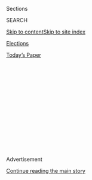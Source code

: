 <div id="app">

<div id="standalone-header">

<div class="interactive-masthead NYTAppHideMasthead css-qz70u6 e1suatyy0">

<div class="section css-ui9rw0 e1suatyy2">

<div class="css-eph4ug er09x8g0">

<div class="css-6n7j50">

</div>

<span class="css-1dv1kvn">Sections</span>

<div class="css-10488qs">

<span class="css-1dv1kvn">SEARCH</span>

</div>

[Skip to content](#site-content)[Skip to site
index](#site-index)

</div>

<div id="masthead-section-label" class="css-1wr3we4 eaxe0e00">

[Elections](https://www.nytimes3xbfgragh.onion/news-event/2020-election)

</div>

<div class="css-10698na e1huz5gh0">

</div>

</div>

<div id="masthead-bar-one" class="section hasLinks css-15hmgas e1csuq9d3">

<div class="css-uqyvli e1csuq9d0">

</div>

<div class="css-1uqjmks e1csuq9d1">

</div>

<div class="css-9e9ivx">

[](https://myaccount.nytimes3xbfgragh.onion/auth/login?response_type=cookie&client_id=vi)

</div>

<div class="css-1bvtpon e1csuq9d2">

[Today’s
Paper](https://www.nytimes3xbfgragh.onion/section/todayspaper)

</div>

</div>

</div>

<div class="css-1aor85t" style="opacity:0.000000001;z-index:-1;visibility:hidden">

<div class="css-1hqnpie">

<div class="css-epjblv">

<span class="css-17xtcya">[Elections](/news-event/2020-election)</span><span class="css-x15j1o">|</span><span class="css-fwqvlz">Live
Primary Election Results: Races in Connecticut, Georgia, Minnesota and
Wisconsin</span>

</div>

<div class="css-k008qs">

<div class="css-1iwv8en">

<span class="css-18z7m18"></span>

<div>

</div>

</div>

<span class="css-1n6z4y">https://nyti.ms/2PJ0OcP</span>

<div class="css-1705lsu">

<div class="css-4xjgmj">

<div class="css-4skfbu" data-role="toolbar" data-aria-label="Social Media Share buttons, Save button, and Comments Panel with current comment count" data-testid="share-tools">

  - 
  - 
  - 
  - 
    
    <div class="css-6n7j50">
    
    </div>

  - 

</div>

</div>

</div>

</div>

</div>

</div>

<div class="css-mij9hh">

</div>

<div id="top-wrapper" class="css-1sy8kpn">

<div id="top-slug" class="css-l9onyx">

Advertisement

</div>

[Continue reading the main
story](#after-top)

<div class="ad top-wrapper" style="text-align:center;height:100%;display:block;min-height:250px">

<div id="top" class="place-ad" data-position="top" data-size-key="top">

</div>

</div>

<div id="after-top">

</div>

</div>

</div>

<div id="site-content" data-role="main">

# Live Primary Election Results: Races in Connecticut, Georgia, Minnesota and Wisconsin

<div class="css-1vegfwe interactive-byline-container">

Updated Aug. 18, 2020, 5:51 PM
ET

</div>

<div id="interactive-standalone-sharetools" class="css-wkcogx">

<div>

<div class="interactive-sharetools css-9z2bwm" data-role="toolbar" data-aria-label="Social Media Share buttons, Save button, and Comments Panel with current comment count" data-testid="share-tools">

  - 
  - 
  - 
  - 
    
    <div class="css-6n7j50">
    
    </div>

</div>

</div>

</div>

<div id="results-connecticut-georgia-minnesota-wisconsin-primaries" class="section interactive-standard interactive-content interactive-size-scoop css-1davkue" data-id="100000007282512">

<div class="css-17ih8de interactive-body">

<div class="e-inner">

<div class="e-nav-logo e-mobile">

</div>

<div class="e-nav-logo e-desktop">

</div>

<div class="e-nav-items">

[<span data-race-id="GA-R-H-14-2020-08-11,CT-R-H-2-2020-08-11,MN-D-H-5-2020-08-11,MN-R-H-7-2020-08-11,WI-R-H-3-2020-08-11">Live
Results</span>](https://www.nytimes3xbfgragh.onion/interactive/2020/08/11/us/elections/results-connecticut-georgia-minnesota-wisconsin-primaries.html?action=click&module=ELEX_results&pgtype=Interactive&region=Navigation "Live Results")
[<span data-race-id="">Conn.</span>](https://www.nytimes3xbfgragh.onion/interactive/2020/08/11/us/elections/results-connecticut-primary-elections.html?action=click&module=ELEX_results&pgtype=Interactive&region=Navigation "Conn.")
[<span data-race-id="">Ga.</span>](https://www.nytimes3xbfgragh.onion/interactive/2020/08/11/us/elections/results-georgia-primary-runoff-elections.html?action=click&module=ELEX_results&pgtype=Interactive&region=Navigation "Ga.")
[<span data-race-id="">Minn.</span>](https://www.nytimes3xbfgragh.onion/interactive/2020/08/11/us/elections/results-minnesota-primary-elections.html?action=click&module=ELEX_results&pgtype=Interactive&region=Navigation "Minn.")
[<span data-race-id="">Vt.</span>](https://www.nytimes3xbfgragh.onion/interactive/2020/08/11/us/elections/results-vermont-primary-elections.html?action=click&module=ELEX_results&pgtype=Interactive&region=Navigation "Vt.")
[<span data-race-id="">Wis.</span>](https://www.nytimes3xbfgragh.onion/interactive/2020/08/11/us/elections/results-wisconsin-primary-elections.html?action=click&module=ELEX_results&pgtype=Interactive&region=Navigation "Wis.")

<div>

<span class="e-nav-item e-nav-dropdown-wrap"> <span>State Results</span>
</span>

</div>

</div>

</div>

<div class="e-content e-dashboard">

<div class="section e-column e-1-col-only">

<div class="e-header-countdown" data-raceid="GA-R-H-14-2020-08-11" data-start-text="Polls close at 7 p.m. Eastern time." data-waiting-text="Polls have closed." data-time="2020-08-11T23:00:00.000Z">

<div class="e-countdown-text" data-text="Polls close in">

</div>

<div class="e-countdown-display">

<span class="e-countdown-minutes"></span><span class="e-countdown-seconds"></span>

</div>

</div>

# Live Primary Election Results: Races in Connecticut, Georgia, Minnesota and Wisconsin

<div class="e-cmp-header">

<div class="e-leadin">

Tonight’s spotlight is on Representative Ilhan Omar’s re-election bid in
Minnesota — and on how well Georgia and Wisconsin handle their
elections. [Read
more](https://www.nytimes3xbfgragh.onion/2020/08/11/us/politics/ilhan-omar.html)[»](https://www.nytimes3xbfgragh.onion/2020/08/11/us/politics/ilhan-omar.html)

</div>

</div>

<div class="e-cmp e-cmp-results-table e-cmp-fullbleed">

<div class="e-cmp-inner">

<div class="e-cmp-header">

## Minnesota Fifth Congressional District Democratic Primary

<div class="e-leadin">

Representative Ilhan Omar hopes to continue a string of victories by
progressive candidates nationwide, but she faces a well-financed
challenge from Antone Melton-Meaux, a
lawyer.

</div>

</div>

<div class="e-cmp-content e-cmp-box">

<div class="e-race-results" data-race-id="MN-D-H-5-2020-08-11" data-aria-label="Live Election Results">

<div id="MN-D-H-5-2020-08-11-results-table-container" class="e-table-div e-resultsdiv e-results-row-house e-race-report e-result-winner e-race-open e-has-pct-bar e-update-info-top e-no-winner-card" data-race-id="MN-D-H-5-2020-08-11" data-options="{&quot;max_candidates&quot;:3,&quot;show_more&quot;:true,&quot;show_precinct_count&quot;:false,&quot;show_update_info_above&quot;:true,&quot;show_pct_bar&quot;:true,&quot;force_show_link_to_state_page&quot;:true,&quot;show_progress_bar&quot;:false,&quot;hide_reporting_display&quot;:true}">

<span class="e-time e-older">Updated Aug. 14, 2020</span>

Candidate

</div>

</div>

</div>

</div>

</div>

</div>

</div>

</div>

</div>

</div>

</div>

Votes

<span>Pct.</span>

<span class="e-cand-clr e-swatch e-dem-1"></span>
<span class="e-name-wrap">
<span class="e-popup-swatch e-swatch e-dem-1"></span>
<span class="e-sprite e-i-check-sm"></span>
<span class="e-sprite e-i-check"></span> <span class="e-last-name">
Omar<span class="e-incumbent-label">\*</span> </span>
<span class="e-name-display"> Ilhan
Omar<span class="e-incumbent-label">\*</span> </span>
</span>

<span class="e-votes-display">103,535</span>

<span class="e-percent-display"><span class="e-percent-val">58.2</span><span class="e-percent-sign">%</span></span>

<span class="e-bar e-swatch e-dem-1" style="width: 100%"></span>

<span class="e-cand-clr e-swatch e-dem-2"></span>
<span class="e-name-wrap">
<span class="e-popup-swatch e-swatch e-dem-2"></span>
<span class="e-sprite e-i-check-sm"></span>
<span class="e-sprite e-i-check"></span> <span class="e-last-name">
Melton-Meaux </span> <span class="e-name-display"> Antone Melton-Meaux
</span>
</span>

<span class="e-votes-display">68,524</span>

<span class="e-percent-display"><span class="e-percent-val">38.5</span><span class="e-percent-sign">%</span></span>

<span class="e-bar e-swatch e-dem-2" style="width: 66.1512027491409%"></span>

<span class="e-cand-clr e-swatch e-dem-6"></span>
<span class="e-name-wrap">
<span class="e-popup-swatch e-swatch e-dem-6"></span>
<span class="e-sprite e-i-check-sm"></span>
<span class="e-sprite e-i-check"></span> <span class="e-last-name">
Mason </span> <span class="e-name-display"> John Mason </span>
</span>

<span class="e-votes-display">2,721</span>

<span class="e-percent-display"><span class="e-percent-val">1.5</span><span class="e-percent-sign">%</span></span>

<span class="e-bar e-swatch e-dem-6" style="width: 2.5773195876288657%"></span>

<span class="e-cand-clr e-swatch e-dem-4"></span>
<span class="e-name-wrap">
<span class="e-popup-swatch e-swatch e-dem-4"></span>
<span class="e-sprite e-i-check-sm"></span>
<span class="e-sprite e-i-check"></span> <span class="e-last-name">
McCarthy </span> <span class="e-name-display"> Daniel McCarthy </span>
</span>

<span class="e-votes-display">1,901</span>

<span class="e-percent-display"><span class="e-percent-val">1.1</span><span class="e-percent-sign">%</span></span>

<span class="e-bar e-swatch e-dem-4" style="width: 1.8900343642611686%"></span>

<span class="e-cand-clr e-swatch e-dem-5"></span>
<span class="e-name-wrap">
<span class="e-popup-swatch e-swatch e-dem-5"></span>
<span class="e-sprite e-i-check-sm"></span>
<span class="e-sprite e-i-check"></span> <span class="e-last-name">
Lester </span> <span class="e-name-display"> Les Lester </span>
</span>

<span class="e-votes-display">1,267</span>

<span class="e-percent-display"><span class="e-percent-val">0.7</span><span class="e-percent-sign">%</span></span>

<span class="e-bar e-swatch e-dem-5" style="width: 1.2027491408934707%"></span>

<span class="e-show">View all candidates</span>
<span class="e-hide">Collapse candidates</span>

<span class="e-total-votes">177,948 votes</span>

<span class="e-incumbent-note">\* Incumbent</span>

<div class="e-cmp-link">

[See results for all primary races in
Minnesota](https://www.nytimes3xbfgragh.onion/interactive/2020/08/11/us/elections/results-minnesota-primary-elections.html)

</div>

<div class="e-cmp e-cmp-results-table e-cmp-fullbleed">

<div class="e-cmp-inner">

<div class="e-cmp-header">

## Georgia 14th Congressional District Republican Primary Runoff

<div class="e-leadin">

A win by Marjorie Taylor Greene would be a headache for G.O.P. leaders
since she supports QAnon, a fringe group pushing a pro-Trump conspiracy
theory. Her opponent, John Cowan, is no less conservative, but does not
believe in a “deep state” of child-molesting Satanist
traitors.

</div>

</div>

<div class="e-cmp-content e-cmp-box">

<div class="e-race-results" data-race-id="GA-R-H-14-2020-08-11" data-aria-label="Live Election Results">

<div id="GA-R-H-14-2020-08-11-results-table-container" class="e-table-div e-resultsdiv e-results-row-house e-race-report e-result-winner e-race-open e-has-pct-bar e-update-info-top e-no-winner-card" data-race-id="GA-R-H-14-2020-08-11" data-options="{&quot;max_candidates&quot;:3,&quot;show_more&quot;:true,&quot;show_precinct_count&quot;:false,&quot;show_update_info_above&quot;:true,&quot;show_pct_bar&quot;:true,&quot;force_show_link_to_state_page&quot;:true,&quot;show_progress_bar&quot;:false,&quot;hide_reporting_display&quot;:true}">

<span class="e-time e-older">Updated Aug. 12, 2020</span>

Candidate

</div>

</div>

</div>

</div>

</div>

Votes

<span>Pct.</span>

<span class="e-cand-clr e-swatch e-rep-2"></span>
<span class="e-name-wrap">
<span class="e-popup-swatch e-swatch e-rep-2"></span>
<span class="e-sprite e-i-check-sm"></span>
<span class="e-sprite e-i-check"></span> <span class="e-last-name">
Greene </span> <span class="e-name-display"> Marjorie Taylor Greene
</span>
</span>

<span class="e-votes-display">43,584</span>

<span class="e-percent-display"><span class="e-percent-val">57.2</span><span class="e-percent-sign">%</span></span>

<span class="e-bar e-swatch e-rep-2" style="width: 100%"></span>

<span class="e-cand-clr e-swatch e-rep-1"></span>
<span class="e-name-wrap">
<span class="e-popup-swatch e-swatch e-rep-1"></span>
<span class="e-sprite e-i-check-sm"></span>
<span class="e-sprite e-i-check"></span> <span class="e-last-name">
Cowan </span> <span class="e-name-display"> John Cowan </span>
</span>

<span class="e-votes-display">32,651</span>

<span class="e-percent-display"><span class="e-percent-val">42.8</span><span class="e-percent-sign">%</span></span>

<span class="e-bar e-swatch e-rep-1" style="width: 74.82517482517481%"></span>

<span class="e-total-votes">76,235 votes</span>

<div class="e-cmp-link">

[See results for all primary races in
Georgia](https://www.nytimes3xbfgragh.onion/interactive/2020/08/11/us/elections/results-georgia-primary-runoff-elections.html)

</div>

<div class="e-cmp e-cmp-results-table e-cmp-fullbleed">

<div class="e-cmp-inner">

<div class="e-cmp-header">

## Connecticut Second Congressional District Republican Primary

<div class="e-leadin">

Thomas Gilmer was arrested Monday night in connection with a “possible
domestic assault,” the police said. He ended his campaign but could
still win a spot on the November
ballot.

</div>

</div>

<div class="e-cmp-content e-cmp-box">

<div class="e-race-results" data-race-id="CT-R-H-2-2020-08-11" data-aria-label="Live Election Results">

<div id="CT-R-H-2-2020-08-11-results-table-container" class="e-table-div e-resultsdiv e-results-row-house e-race-report e-race-open e-has-pct-bar e-update-info-top e-no-winner-card" data-race-id="CT-R-H-2-2020-08-11" data-options="{&quot;max_candidates&quot;:3,&quot;show_more&quot;:true,&quot;show_precinct_count&quot;:false,&quot;show_update_info_above&quot;:true,&quot;show_pct_bar&quot;:true,&quot;force_show_link_to_state_page&quot;:true,&quot;show_progress_bar&quot;:false,&quot;hide_reporting_display&quot;:true}">

<span class="e-time e-older">Updated Aug. 14, 2020</span>

Candidate

</div>

</div>

</div>

</div>

</div>

Votes

<span>Pct.</span>

<span class="e-cand-clr e-swatch e-rep-1"></span>
<span class="e-name-wrap">
<span class="e-popup-swatch e-swatch e-rep-1"></span>
<span class="e-last-name"> Gilmer </span> <span class="e-name-display">
Thomas Gilmer </span>
</span>

<span class="e-votes-display">9,301</span>

<span class="e-percent-display"><span class="e-percent-val">50.1</span><span class="e-percent-sign">%</span></span>

<span class="e-bar e-swatch e-rep-1" style="width: 100%"></span>

<span class="e-cand-clr e-swatch e-rep-2"></span>
<span class="e-name-wrap">
<span class="e-popup-swatch e-swatch e-rep-2"></span>
<span class="e-last-name"> Anderson </span>
<span class="e-name-display"> Justin Anderson </span>
</span>

<span class="e-votes-display">9,263</span>

<span class="e-percent-display"><span class="e-percent-val">49.9</span><span class="e-percent-sign">%</span></span>

<span class="e-bar e-swatch e-rep-2" style="width: 99.60079840319361%"></span>

<span class="e-total-votes">18,564 votes</span>

<div class="e-cmp-link">

[See results for all primary races in
Connecticut](https://www.nytimes3xbfgragh.onion/interactive/2020/08/11/us/elections/results-connecticut-primary-elections.html)

</div>

<div class="e-cmp e-cmp-results-table e-cmp-fullbleed">

<div class="e-cmp-inner">

<div class="e-cmp-header">

## Minnesota Seventh Congressional District Republican Primary

<div class="e-leadin">

Republicans are fielding a candidate to take on Representative Collin
Peterson, a conservative Democrat in a district that voted for President
Trump by a 30-point
margin.

</div>

</div>

<div class="e-cmp-content e-cmp-box">

<div class="e-race-results" data-race-id="MN-R-H-7-2020-08-11" data-aria-label="Live Election Results">

<div id="MN-R-H-7-2020-08-11-results-table-container" class="e-table-div e-resultsdiv e-results-row-house e-race-report e-result-winner e-race-open e-has-pct-bar e-update-info-top e-no-winner-card" data-race-id="MN-R-H-7-2020-08-11" data-options="{&quot;max_candidates&quot;:3,&quot;show_more&quot;:true,&quot;show_precinct_count&quot;:false,&quot;show_update_info_above&quot;:true,&quot;show_pct_bar&quot;:true,&quot;force_show_link_to_state_page&quot;:true,&quot;show_progress_bar&quot;:false,&quot;hide_reporting_display&quot;:true}">

<span class="e-time e-older">Updated Aug. 14, 2020</span>

Candidate

</div>

</div>

</div>

</div>

</div>

Votes

<span>Pct.</span>

<span class="e-cand-clr e-swatch e-rep-1"></span>
<span class="e-name-wrap">
<span class="e-popup-swatch e-swatch e-rep-1"></span>
<span class="e-sprite e-i-check-sm"></span>
<span class="e-sprite e-i-check"></span> <span class="e-last-name">
Fischbach </span> <span class="e-name-display"> Michelle Fischbach
</span>
</span>

<span class="e-votes-display">25,919</span>

<span class="e-percent-display"><span class="e-percent-val">58.7</span><span class="e-percent-sign">%</span></span>

<span class="e-bar e-swatch e-rep-1" style="width: 100%"></span>

<span class="e-cand-clr e-swatch e-rep-2"></span>
<span class="e-name-wrap">
<span class="e-popup-swatch e-swatch e-rep-2"></span>
<span class="e-sprite e-i-check-sm"></span>
<span class="e-sprite e-i-check"></span> <span class="e-last-name">
Hughes </span> <span class="e-name-display"> Dave Hughes </span>
</span>

<span class="e-votes-display">9,870</span>

<span class="e-percent-display"><span class="e-percent-val">22.3</span><span class="e-percent-sign">%</span></span>

<span class="e-bar e-swatch e-rep-2" style="width: 37.98977853492334%"></span>

<span class="e-cand-clr e-swatch e-rep-5"></span>
<span class="e-name-wrap">
<span class="e-popup-swatch e-swatch e-rep-5"></span>
<span class="e-sprite e-i-check-sm"></span>
<span class="e-sprite e-i-check"></span> <span class="e-last-name">
Collis </span> <span class="e-name-display"> Noel Collis </span>
</span>

<span class="e-votes-display">6,676</span>

<span class="e-percent-display"><span class="e-percent-val">15.1</span><span class="e-percent-sign">%</span></span>

<span class="e-bar e-swatch e-rep-5" style="width: 25.72402044293015%"></span>

<span class="e-cand-clr e-swatch e-rep-3"></span>
<span class="e-name-wrap">
<span class="e-popup-swatch e-swatch e-rep-3"></span>
<span class="e-sprite e-i-check-sm"></span>
<span class="e-sprite e-i-check"></span> <span class="e-last-name">
Louwagie </span> <span class="e-name-display"> William Louwagie </span>
</span>

<span class="e-votes-display">964</span>

<span class="e-percent-display"><span class="e-percent-val">2.2</span><span class="e-percent-sign">%</span></span>

<span class="e-bar e-swatch e-rep-3" style="width: 3.747870528109029%"></span>

<span class="e-cand-clr e-swatch e-rep-4"></span>
<span class="e-name-wrap">
<span class="e-popup-swatch e-swatch e-rep-4"></span>
<span class="e-sprite e-i-check-sm"></span>
<span class="e-sprite e-i-check"></span> <span class="e-last-name">
Sherman </span> <span class="e-name-display"> Jayesun Sherman </span>
</span>

<span class="e-votes-display">750</span>

<span class="e-percent-display"><span class="e-percent-val">1.7</span><span class="e-percent-sign">%</span></span>

<span class="e-bar e-swatch e-rep-4" style="width: 2.8960817717206133%"></span>

<span class="e-show">View all candidates</span>
<span class="e-hide">Collapse candidates</span>

<span class="e-total-votes">44,179 votes</span>

<div class="e-cmp-link">

[See results for all primary races in
Minnesota](https://www.nytimes3xbfgragh.onion/interactive/2020/08/11/us/elections/results-minnesota-primary-elections.html)

</div>

<div class="e-cmp e-cmp-results-table e-cmp-fullbleed">

<div class="e-cmp-inner">

<div class="e-cmp-header">

## Wisconsin Third Congressional District Republican Primary

<div class="e-leadin">

Republicans would like to unseat Representative Ron Kind in this
Democratic-leaning district. Derrick Van Orden, a former Navy Seal, is
well-funded, has former Gov. Scott Walker’s endorsement and recently got
publicity for saving a woman from choking in a local
restaurant.

</div>

</div>

<div class="e-cmp-content e-cmp-box">

<div class="e-race-results" data-race-id="WI-R-H-3-2020-08-11" data-aria-label="Live Election Results">

<div id="WI-R-H-3-2020-08-11-results-table-container" class="e-table-div e-resultsdiv e-results-row-house e-race-report e-result-winner e-race-open e-has-pct-bar e-update-info-top e-no-winner-card" data-race-id="WI-R-H-3-2020-08-11" data-options="{&quot;max_candidates&quot;:3,&quot;show_more&quot;:true,&quot;show_precinct_count&quot;:false,&quot;show_update_info_above&quot;:true,&quot;show_pct_bar&quot;:true,&quot;force_show_link_to_state_page&quot;:true,&quot;show_progress_bar&quot;:false,&quot;hide_reporting_display&quot;:true}">

<span class="e-time e-older">Updated Aug. 12, 2020</span>

Candidate

</div>

</div>

</div>

</div>

</div>

Votes

<span>Pct.</span>

<span class="e-cand-clr e-swatch e-rep-1"></span>
<span class="e-name-wrap">
<span class="e-popup-swatch e-swatch e-rep-1"></span>
<span class="e-sprite e-i-check-sm"></span>
<span class="e-sprite e-i-check"></span> <span class="e-last-name"> Van
Orden </span> <span class="e-name-display"> Derrick Van Orden </span>
</span>

<span class="e-votes-display">36,335</span>

<span class="e-percent-display"><span class="e-percent-val">65.9</span><span class="e-percent-sign">%</span></span>

<span class="e-bar e-swatch e-rep-1" style="width: 100%"></span>

<span class="e-cand-clr e-swatch e-rep-2"></span>
<span class="e-name-wrap">
<span class="e-popup-swatch e-swatch e-rep-2"></span>
<span class="e-sprite e-i-check-sm"></span>
<span class="e-sprite e-i-check"></span> <span class="e-last-name">
Ebben </span> <span class="e-name-display"> Jessi Ebben </span>
</span>

<span class="e-votes-display">18,841</span>

<span class="e-percent-display"><span class="e-percent-val">34.1</span><span class="e-percent-sign">%</span></span>

<span class="e-bar e-swatch e-rep-2" style="width: 51.74506828528072%"></span>

<span class="e-total-votes">55,176 votes</span>

<div class="e-cmp-link">

[See results for all primary races in
Wisconsin](https://www.nytimes3xbfgragh.onion/interactive/2020/08/11/us/elections/results-wisconsin-primary-elections.html)

</div>

<div class="e-cmp e-cmp-related-coverage">

<div class="e-cmp-inner">

<div class="e-cmp-header">

## What to read while you’re waiting for results:

</div>

<div class="e-cmp-content e-cmp-box">

<div id="e-related-coverage">

<div class="e-related-article">

[](https://www.nytimes3xbfgragh.onion/2020/08/11/us/politics/ilhan-omar.html?action=click&module=ELEX_results&pgtype=Interactive&region=RelatedCoverage)

<div class="e-article-promo">

![What to Watch in Tuesday’s Elections: Ilhan Omar and Georgia’s QAnon
Candidate](https://static01.graylady3jvrrxbe.onion/images/2020/08/11/us/politics/11whatowatch-01/11whatowatch-01-threeByTwoSmallAt2X.jpg)

</div>

<div class="e-article-hed">

What to Watch in Tuesday’s Elections: Ilhan Omar and Georgia’s QAnon
Candidate

</div>

<div class="e-article-date">

Aug. 11,
2020

</div>

</div>

<div class="e-related-article">

[](https://www.nytimes3xbfgragh.onion/interactive/2020/08/11/us/politics/vote-by-mail-us-states.html?action=click&module=ELEX_results&pgtype=Interactive&region=RelatedCoverage)

<div class="e-article-promo">

![A Record 75% of Americans Can Vote by Mail in
2020](https://static01.graylady3jvrrxbe.onion/images/2020/08/07/us/2020-election-mail-voting-promo-1596854136142/2020-election-mail-voting-promo-1596854136142-threeByTwoSmallAt2X-v8.png)

</div>

<div class="e-article-hed">

A Record 75% of Americans Can Vote by Mail in 2020

</div>

<div class="e-article-date">

Aug. 11,
2020

</div>

</div>

<div class="e-related-article">

[](https://www.nytimes3xbfgragh.onion/2020/07/14/us/politics/qanon-politicians-candidates.html?action=click&module=ELEX_results&pgtype=Interactive&region=RelatedCoverage)

<div class="e-article-promo">

![The QAnon Candidates Are Here. Trump Has Paved Their
Way.](https://static01.graylady3jvrrxbe.onion/images/2020/07/13/us/politics/00qanon-candidates1/00qanon-candidates1-threeByTwoSmallAt2X.jpg)

</div>

<div class="e-article-hed">

The QAnon Candidates Are Here. Trump Has Paved Their Way.

</div>

<div class="e-article-date">

July 14,
2020

</div>

</div>

</div>

</div>

</div>

</div>

<div class="e-cmp e-cmp-past-results-footer e-cmp-no-header">

<div class="e-cmp-inner">

<div class="e-cmp-content">

<div class="e-p-r-footer">

<div class="e-r">

### Full Election Results

<div class="e-footer-l">

[2020](https://www.nytimes3xbfgragh.onion/interactive/2020/us/elections/delegate-count-primary-results.html?action=click&module=ELEX_results&pgtype=Interactive&region=PastResultsFooter)
[2018](https://www.nytimes3xbfgragh.onion/interactive/2018/us/elections/calendar-primary-results.html?action=click&module=ELEX_results&pgtype=Interactive&region=PastResultsFooter)
[2016](https://www.nytimes3xbfgragh.onion/elections/2016/results/president?action=click&module=ELEX_results&pgtype=Interactive&region=PastResultsFooter)
[2014](https://www.nytimes3xbfgragh.onion/elections/2014/results/senate?action=click&module=ELEX_results&pgtype=Interactive&region=PastResultsFooter)
[2012](https://www.nytimes3xbfgragh.onion/elections/2012/results/president.html?action=click&module=ELEX_results&pgtype=Interactive&region=PastResultsFooter)
[2010](https://www.nytimes3xbfgragh.onion/elections/2010/results/senate.html?action=click&module=ELEX_results&pgtype=Interactive&region=PastResultsFooter)
[2008](https://www.nytimes3xbfgragh.onion/elections/2008/results/president/map.html?action=click&module=ELEX_results&pgtype=Interactive&region=PastResultsFooter)

</div>

</div>

</div>

</div>

</div>

</div>

<div id="interactive-footer-container" class="css-ovgi28 interactive-footer-container">

Source: Election results and race calls from The Associated Press

By Sarah Almukhtar, Michael Andre, Aliza Aufrichtig, Matthew Bloch,
Larry Buchanan, Andrew Chavez, Nate Cohn, Annie Daniel, Andrew Fischer,
Will Houp, Jonathan Huang, Josh Katz, Aaron Krolik, K.K. Rebecca Lai,
Jasmine C. Lee, Rebecca Lieberman, Denise Lu, Jaymin Patel, Charlie
Smart, Ben Smithgall, Rumsey Taylor, Isaac White and Josh
Williams<span style="margin-top: 1em; display: block">Astead W. Herndon,
Matthew Rosenberg and Matt Stevens contributed
reporting.</span>

<div id="interactive-addendum-list" class="css-1yiqkdd interactive-addendum-list">

</div>

</div>

<div id="standalone-footer">

<div>

<div>

<div id="interactive-footer-wrapper">

<div class="css-i29ckm">

<div class="interactive-sharetools css-9z2bwm" data-role="toolbar" data-aria-label="Social Media Share buttons, Save button, and Comments Panel with current comment count" data-testid="share-tools">

  - 
  - 
  - 
  - 
    
    <div class="css-6n7j50">
    
    </div>

</div>

</div>

<div>

</div>

<div id="bottom-wrapper" class="css-1ede5it">

<div id="bottom-slug" class="css-l9onyx">

Advertisement

</div>

[Continue reading the main
story](#after-bottom)

<div id="bottom" class="ad bottom-wrapper" style="text-align:center;height:100%;display:block;min-height:90px">

</div>

<div id="after-bottom">

</div>

</div>

## Site Index

<div>

</div>

## Site Information Navigation

  - [© <span>2020</span> <span>The New York Times
    Company</span>](https://help.nytimes3xbfgragh.onion/hc/en-us/articles/115014792127-Copyright-notice)

<!-- end list -->

  - [NYTCo](https://www.nytco.com/)
  - [Contact
    Us](https://help.nytimes3xbfgragh.onion/hc/en-us/articles/115015385887-Contact-Us)
  - [Work with us](https://www.nytco.com/careers/)
  - [Advertise](https://nytmediakit.com/)
  - [T Brand Studio](http://www.tbrandstudio.com/)
  - [Your Ad
    Choices](https://www.nytimes3xbfgragh.onion/privacy/cookie-policy#how-do-i-manage-trackers)
  - [Privacy](https://www.nytimes3xbfgragh.onion/privacy)
  - [Terms of
    Service](https://help.nytimes3xbfgragh.onion/hc/en-us/articles/115014893428-Terms-of-service)
  - [Terms of
    Sale](https://help.nytimes3xbfgragh.onion/hc/en-us/articles/115014893968-Terms-of-sale)
  - [Site
    Map](https://spiderbites.nytimes3xbfgragh.onion)
  - [Help](https://help.nytimes3xbfgragh.onion/hc/en-us)
  - [Subscriptions](https://www.nytimes3xbfgragh.onion/subscription?campaignId=37WXW)

</div>

</div>

</div>

</div>
